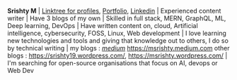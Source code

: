 **Srishty M** | [Linktree for profiles](https://linktr.ee/m_srishty), [Portfolio](https://srishty-portfolio.netlify.app/), [Linkedin](https://www.linkedin.com/in/m-srishty) | 
Experienced content writer | Have 3 blogs of my own | Skilled in full stack, MERN, GraphQL, ML, Deep learning, DevOps | Have written content on, cloud, Artificial intelligence, cybersecurity, FOSS, Linux, Web development | 
I love learning new technologies and tools and giving that knowledge out to others, I do so by technical writing | my blogs : *[medium](https://msrishty.medium.com)* https://msrishty.medium.com 
other blogs : https://srishty19.wordpress.com/, https://msrishty.wordpress.com/ | I'm searching for open-source organisations that focus on AI, devops or Web Dev
 
